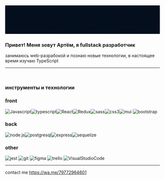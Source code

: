 [![Header](https://github.com/Belial0000/Belial0000/blob/main/assets/newheader.gif)](https://wa.me/79772964601)
<br/>

### Привет! Меня зовут Артём, я fullstack разработчик

занимаюсь web-разрабокой и познаю новые технологии, в настоящее время изучаю TypeScript
<br/><hr/>
<br/>

### инструменты и технологии

### front

![Javascript](https://img.shields.io/badge/-Javascript-050f1d?style=for-the-badge&logo=Javascript&logoColor=dbaa81)![typescript](https://img.shields.io/badge/-typescript-050f1d?style=for-the-badge&logo=typescript&logoColor=dbaa81)![React](https://img.shields.io/badge/-React-050f1d?style=for-the-badge&logo=React&logoColor=dbaa81)![Redux](https://img.shields.io/badge/-Redux-050f1d?style=for-the-badge&logo=Redux&logoColor=dbaa81)![sass](https://img.shields.io/badge/-sass-050f1d?style=for-the-badge&logo=sass&logoColor=dbaa81)![css3](https://img.shields.io/badge/-css3-050f1d?style=for-the-badge&logo=css3&logoColor=dbaa81)![mui](https://img.shields.io/badge/-mui-050f1d?style=for-the-badge&logo=mui&logoColor=dbaa81)
![bootstrap](https://img.shields.io/badge/-bootstrap-050f1d?style=for-the-badge&logo=bootstrap&logoColor=dbaa81)<br>

### back

![node.js](https://img.shields.io/badge/-node.js-050f1d?style=for-the-badge&logo=node.js&logoColor=dbaa81)![postgresql](https://img.shields.io/badge/-postgresql-050f1d?style=for-the-badge&logo=postgresql&logoColor=dbaa81)![express](https://img.shields.io/badge/-express-050f1d?style=for-the-badge&logo=express&logoColor=dbaa81)![sequelize](https://img.shields.io/badge/-sequelize-050f1d?style=for-the-badge&logo=sequelize&logoColor=dbaa81)

### other

![jest](https://img.shields.io/badge/-jest-050f1d?style=for-the-badge&logo=jest&logoColor=dbaa81)
![git](https://img.shields.io/badge/-git-050f1d?style=for-the-badge&logo=git&logoColor=dbaa81)
![figma](https://img.shields.io/badge/-figma-050f1d?style=for-the-badge&logo=figma&logoColor=dbaa81)
![trello](https://img.shields.io/badge/-trello-050f1d?style=for-the-badge&logo=trello&logoColor=dbaa81)
![VisualStudioCode](https://img.shields.io/badge/-vscode-050f1d?style=for-the-badge&logo=VisualStudioCode&logoColor=dbaa81)
<br/><hr/>
contact me
https://wa.me/79772964601
